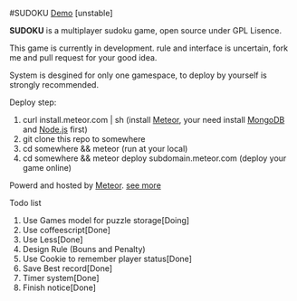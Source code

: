 #SUDOKU
[Demo](http://sudoku.meteor.com) [unstable]

**SUDOKU** is a multiplayer sudoku game, open source under GPL Lisence.

This game is currently in development. rule and interface is uncertain, fork me and pull request for your good idea.

System is desgined for only one gamespace, to deploy by yourself is strongly recommended.

Deploy step:
  1. curl install.meteor.com | sh (install [Meteor](http://www.meteor.com), your need install [MongoDB](http://mongodb.org) and [Node.js](http://nodejs.org/) first)
  2. git clone this repo to somewhere
  3. cd somewhere && meteor (run at your local)
  4. cd somewhere && meteor deploy subdomain.meteor.com (deploy your game online)

Powerd and hosted by [Meteor](http://www.meteor.com). [see more](https://github.com/meteor/meteor)

Todo list

1. Use Games model for puzzle storage[Doing]
2. Use coffeescript[Done]
3. Use Less[Done]
4. Design Rule (Bouns and Penalty)
5. Use Cookie to remember player status[Done]
6. Save Best record[Done]
7. Timer system[Done]
8. Finish notice[Done]



